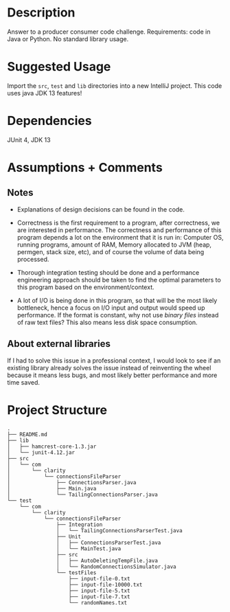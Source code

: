 # Description
Answer to a producer consumer code challenge.
Requirements: code in Java or Python. No standard library usage.

# Suggested Usage
Import the `src`, `test` and `lib` directories into a new IntelliJ project.
This code uses java JDK 13 features!

# Dependencies
JUnit 4, JDK 13

# Assumptions + Comments
## Notes
- Explanations of design decisions can be found in the code.

- Correctness is the first requirement to a program, after correctness, we are interested in performance.
The correctness and performance of this program depends a lot on the environment that it is run in:
Computer OS, running programs, amount of RAM, Memory allocated to JVM (heap, permgen, stack size, etc),
and of course the volume of data being processed.

- Thorough integration testing should be done and a performance 
engineering approach should be taken to find the
optimal parameters to this program based on the environment/context.

- A lot of I/O is being done in this program, so that will be the most likely bottleneck,
hence a focus on I/O input and output would speed up performance. If the format is constant,
why not use _binary files_ instead of raw text files? This also means less disk space consumption.

## About external libraries
If I had to solve this issue in a professional context, I would look to see if an existing library
already solves the issue instead of reinventing the wheel because it means less bugs, and most likely 
better performance and more time saved.

# Project Structure
```
.
├── README.md
├── lib
│   ├── hamcrest-core-1.3.jar
│   └── junit-4.12.jar
├── src
│   └── com
│       └── clarity
│           └── connectionsFileParser
│               ├── ConnectionsParser.java
│               ├── Main.java
│               └── TailingConnectionsParser.java
└── test
    └── com
        └── clarity
            └── connectionsFileParser
                ├── Integration
                │   └── TailingConnectionsParserTest.java
                ├── Unit
                │   ├── ConnectionsParserTest.java
                │   └── MainTest.java
                ├── src
                │   ├── AutoDeletingTempFile.java
                │   └── RandomConnectionsSimulator.java
                └── testFiles
                    ├── input-file-0.txt
                    ├── input-file-10000.txt
                    ├── input-file-5.txt
                    ├── input-file-7.txt
                    └── randomNames.txt
```
